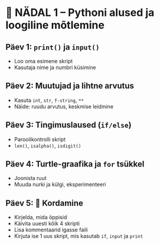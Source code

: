 # 📘 NÄDAL 1 – Pythoni alused ja loogiline mõtlemine

## Päev 1: `print()` ja `input()`
- Loo oma esimene skript
- Kasutaja nime ja numbri küsimine

## Päev 2: Muutujad ja lihtne arvutus
- Kasuta `int`, `str`, `f-string`, `**`
- Näide: ruudu arvutus, keskmise leidmine

## Päev 3: Tingimuslaused (`if/else`)
- Paroolikontrolli skript
- `len()`, `isalpha()`, `isdigit()`

## Päev 4: Turtle-graafika ja `for` tsükkel
- Joonista ruut
- Muuda nurki ja külgi, eksperimenteeri

## Päev 5: 🔁 Kordamine
- Kirjelda, mida õppisid
- Käivita uuesti kõik 4 skripti
- Lisa kommentaarid igasse faili
- Kirjuta ise 1 uus skript, mis kasutab `if`, `input` ja `print`
